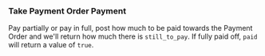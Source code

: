 ### Take Payment Order Payment

Pay partially or pay in full, post how much to be paid towards the Payment Order and we'll return how much there is
`still_to_pay`. If fully paid off, `paid` will return a value of `true`.
